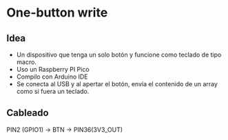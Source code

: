 # One-button write

## Idea
* Un dispositivo que tenga un solo botón y funcione como teclado de tipo macro.
* Uso un Raspberry PI Pico
* Compilo con Arduino IDE
* Se conecta al USB y al apertar el botón, envía el contenido de un array como si fuera un teclado.

## Cableado
PIN2 (GPIO1) -> BTN -> PIN36(3V3_OUT)


